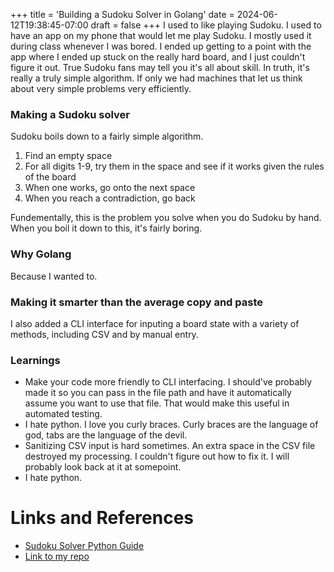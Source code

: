 +++
title = 'Building a Sudoku Solver in Golang'
date = 2024-06-12T19:38:45-07:00
draft = false
+++
I used to like playing Sudoku. I used to have an app on my phone that would let me play Sudoku. I mostly used it during class whenever I was bored. I ended up getting to a point with the app where I ended up stuck on the really hard board, and I just couldn't figure it out. True Sudoku fans may tell you it's all about skill. In truth, it's really a truly simple algorithm. If only we had machines that let us think about very simple problems very efficiently. 

### Making a Sudoku solver
Sudoku boils down to a fairly simple algorithm.
1. Find an empty space
2. For all digits 1-9, try them in the space and see if it works given the rules of the board
3. When one works, go onto the next space
4. When you reach a contradiction, go back

Fundementally, this is the problem you solve when you do Sudoku by hand. When you boil it down to this, it's fairly boring.

### Why Golang
Because I wanted to. 

### Making it smarter than the average copy and paste
I also added a CLI interface for inputing a board state with a variety of methods, including CSV and by manual entry.

### Learnings
- Make your code more friendly to CLI interfacing. I should've probably made it so you can pass in the file path and have it automatically assume you want to use that file. That would make this useful in automated testing.
- I hate python. I love you curly braces. Curly braces are the language of god, tabs are the language of the devil.
- Sanitizing CSV input is hard sometimes. An extra space in the CSV file destroyed my processing. I couldn't figure out how to fix it. I will probably look back at it at somepoint.
- I hate python.

# Links and References
- [Sudoku Solver Python Guide](https://www.endyourif.com/building-a-sudoku-solver-in-python/)
- [Link to my repo](https://github.com/DWilson29/GoSudokuSolver)